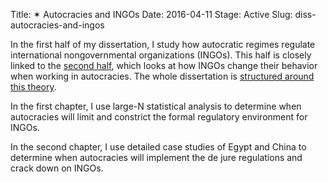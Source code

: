 Title: ✶ Autocracies and INGOs
Date: 2016-04-11
Stage: Active
Slug: diss-autocracies-and-ingos

In the first half of my dissertation, I study how autocratic regimes regulate international nongovernmental organizations (INGOs). This half is closely linked to the [second half](/project/diss-ingos-in-autocracies/), which looks at how INGOs change their behavior when working in autocracies. The whole dissertation is [structured around this theory](https://ingorestrictions.org/theory/).

In the first chapter, I use large-N statistical analysis to determine when autocracies will limit and constrict the formal regulatory environment for INGOs.

In the second chapter, I use detailed case studies of Egypt and China to determine when autocracies will implement the de jure regulations and crack down on INGOs.
